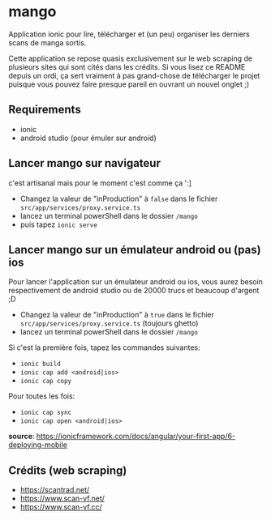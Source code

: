 # mango

Application ionic pour lire, télécharger et (un peu) organiser les derniers scans de manga sortis.

Cette application se repose quasis exclusivement sur le web scraping de plusieurs sites qui sont cités dans les crédits. Si vous lisez ce README depuis un ordi, ça sert vraiment à pas grand-chose de télécharger le projet puisque vous pouvez faire presque pareil en ouvrant un nouvel onglet ;)

## Requirements

- ionic
- android studio (pour émuler sur android)

## Lancer mango sur navigateur

c'est artisanal mais pour le moment c'est comme ça ':]

- Changez la valeur de "inProduction" à `false` dans le fichier `src/app/services/proxy.service.ts`
- lancez un terminal powerShell dans le dossier `/mango`
- puis tapez `ionic serve`

## Lancer mango sur un émulateur android ou (pas) ios

Pour lancer l'application sur un émulateur android ou ios, vous aurez besoin respectivement de android studio ou de 20000 trucs et beaucoup d'argent ;D

- Changez la valeur de "inProduction" à `true` dans le fichier `src/app/services/proxy.service.ts` (toujours ghetto)
- lancez un terminal powerShell dans le dossier `/mango`

Si c'est la première fois, tapez les commandes suivantes:
- `ionic build`
- `ionic cap add <android|ios>`
- `ionic cap copy`

Pour toutes les fois:
- `ionic cap sync`
- `ionic cap open <android|ios>`

__source__: https://ionicframework.com/docs/angular/your-first-app/6-deploying-mobile

## Crédits (web scraping)

- https://scantrad.net/
- https://www.scan-vf.net/
- https://www.scan-vf.cc/
